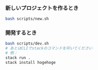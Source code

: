 ### 新しいプロジェクトを作るとき

```bash
bash scripts/new.sh
```

### 開発するとき

```bash
bash scripts/dev.sh
# あとはCLIでstackのコマンドを叩いてください
# 例：
stack run .
stack install hogehoge
```
